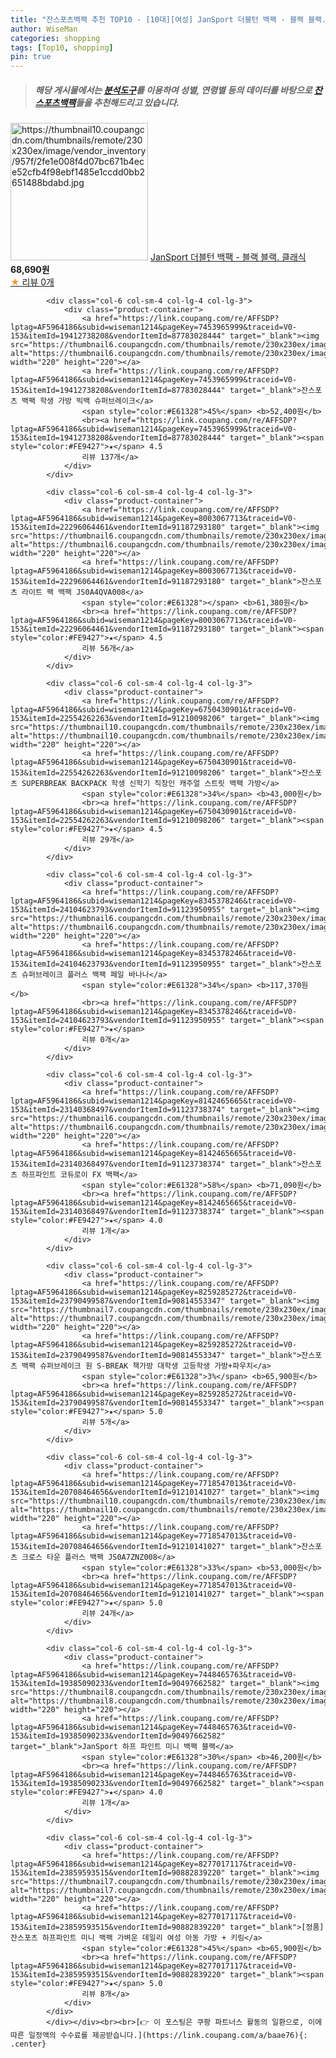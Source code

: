 ```yaml
---
title: "잔스포츠백팩 추천 TOP10 - [10대][여성] JanSport 더블턴 백팩 - 블랙 블랙. 클래식"
author: WiseMan
categories: shopping
tags: [Top10, shopping]
pin: true
---
```


> ##### 해당 게시물에서는 [**분석도구**](https://itemscout.io/)를 이용하여 **성별**, **연령별** 등의 데이터를 바탕으로 [**잔스포츠백팩**](https://link.coupang.com/a/baae76)들을 추천해드리고 있습니다.
<div class="container"><div class="row">
            <div class="col-6 col-sm-4 col-lg-4 col-lg-3">
                <div class="product-container">
                    <a href="https://link.coupang.com/re/AFFSDP?lptag=AF5964186&subid=wiseman1214&pageKey=8293667751&traceid=V0-153&itemId=23919685476&vendorItemId=91123740288" target="_blank"><img src="https://thumbnail10.coupangcdn.com/thumbnails/remote/230x230ex/image/vendor_inventory/957f/2fe1e008f4d07bc671b4ece52cfb4f98ebf1485e1ccdd0bb2651488bdabd.jpg" alt="https://thumbnail10.coupangcdn.com/thumbnails/remote/230x230ex/image/vendor_inventory/957f/2fe1e008f4d07bc671b4ece52cfb4f98ebf1485e1ccdd0bb2651488bdabd.jpg" width="220" height="220"></a>
                    <a href="https://link.coupang.com/re/AFFSDP?lptag=AF5964186&subid=wiseman1214&pageKey=8293667751&traceid=V0-153&itemId=23919685476&vendorItemId=91123740288" target="_blank">JanSport 더블턴 백팩 - 블랙 블랙. 클래식</a>
                    <span style="color:#E61328"></span> <b>68,690원</b>
                    <br><a href="https://link.coupang.com/re/AFFSDP?lptag=AF5964186&subid=wiseman1214&pageKey=8293667751&traceid=V0-153&itemId=23919685476&vendorItemId=91123740288" target="_blank"><span style="color:#FE9427">★</span> 
                    리뷰 0개</a>
                </div>
            </div>
            
            <div class="col-6 col-sm-4 col-lg-4 col-lg-3">
                <div class="product-container">
                    <a href="https://link.coupang.com/re/AFFSDP?lptag=AF5964186&subid=wiseman1214&pageKey=7453965999&traceid=V0-153&itemId=19412738208&vendorItemId=87783028444" target="_blank"><img src="https://thumbnail6.coupangcdn.com/thumbnails/remote/230x230ex/image/vendor_inventory/f602/02d2716541a1500dbca220c5ef29f978d1a391d838be39223423829faa84.jpg" alt="https://thumbnail6.coupangcdn.com/thumbnails/remote/230x230ex/image/vendor_inventory/f602/02d2716541a1500dbca220c5ef29f978d1a391d838be39223423829faa84.jpg" width="220" height="220"></a>
                    <a href="https://link.coupang.com/re/AFFSDP?lptag=AF5964186&subid=wiseman1214&pageKey=7453965999&traceid=V0-153&itemId=19412738208&vendorItemId=87783028444" target="_blank">잔스포츠 백팩 학생 가방 빅백 슈퍼브레이크</a>
                    <span style="color:#E61328">45%</span> <b>52,400원</b>
                    <br><a href="https://link.coupang.com/re/AFFSDP?lptag=AF5964186&subid=wiseman1214&pageKey=7453965999&traceid=V0-153&itemId=19412738208&vendorItemId=87783028444" target="_blank"><span style="color:#FE9427">★</span> 4.5
                    리뷰 137개</a>
                </div>
            </div>
            
            <div class="col-6 col-sm-4 col-lg-4 col-lg-3">
                <div class="product-container">
                    <a href="https://link.coupang.com/re/AFFSDP?lptag=AF5964186&subid=wiseman1214&pageKey=8003067713&traceid=V0-153&itemId=22296064461&vendorItemId=91187293180" target="_blank"><img src="https://thumbnail6.coupangcdn.com/thumbnails/remote/230x230ex/image/vendor_inventory/4258/90b27abdee9a2ef4db115a1f8955acecb910b9d30ea65528c84f56e91ed9.jpg" alt="https://thumbnail6.coupangcdn.com/thumbnails/remote/230x230ex/image/vendor_inventory/4258/90b27abdee9a2ef4db115a1f8955acecb910b9d30ea65528c84f56e91ed9.jpg" width="220" height="220"></a>
                    <a href="https://link.coupang.com/re/AFFSDP?lptag=AF5964186&subid=wiseman1214&pageKey=8003067713&traceid=V0-153&itemId=22296064461&vendorItemId=91187293180" target="_blank">잔스포츠 라이트 팩 백팩 JS0A4QVA008</a>
                    <span style="color:#E61328"></span> <b>61,380원</b>
                    <br><a href="https://link.coupang.com/re/AFFSDP?lptag=AF5964186&subid=wiseman1214&pageKey=8003067713&traceid=V0-153&itemId=22296064461&vendorItemId=91187293180" target="_blank"><span style="color:#FE9427">★</span> 4.5
                    리뷰 56개</a>
                </div>
            </div>
            
            <div class="col-6 col-sm-4 col-lg-4 col-lg-3">
                <div class="product-container">
                    <a href="https://link.coupang.com/re/AFFSDP?lptag=AF5964186&subid=wiseman1214&pageKey=6750430901&traceid=V0-153&itemId=22554262263&vendorItemId=91210098206" target="_blank"><img src="https://thumbnail10.coupangcdn.com/thumbnails/remote/230x230ex/image/vendor_inventory/aff0/e9d82927e2a18b682cbf6979d5c796e77b6580932a3c6453d75a42271978.png" alt="https://thumbnail10.coupangcdn.com/thumbnails/remote/230x230ex/image/vendor_inventory/aff0/e9d82927e2a18b682cbf6979d5c796e77b6580932a3c6453d75a42271978.png" width="220" height="220"></a>
                    <a href="https://link.coupang.com/re/AFFSDP?lptag=AF5964186&subid=wiseman1214&pageKey=6750430901&traceid=V0-153&itemId=22554262263&vendorItemId=91210098206" target="_blank">잔스포츠 SUPERBREAK BACKPACK 학생 신학기 직장인 캐주얼 스트릿 백팩 가방</a>
                    <span style="color:#E61328">34%</span> <b>43,000원</b>
                    <br><a href="https://link.coupang.com/re/AFFSDP?lptag=AF5964186&subid=wiseman1214&pageKey=6750430901&traceid=V0-153&itemId=22554262263&vendorItemId=91210098206" target="_blank"><span style="color:#FE9427">★</span> 4.5
                    리뷰 29개</a>
                </div>
            </div>
            
            <div class="col-6 col-sm-4 col-lg-4 col-lg-3">
                <div class="product-container">
                    <a href="https://link.coupang.com/re/AFFSDP?lptag=AF5964186&subid=wiseman1214&pageKey=8345378246&traceid=V0-153&itemId=24104623793&vendorItemId=91123950955" target="_blank"><img src="https://thumbnail6.coupangcdn.com/thumbnails/remote/230x230ex/image/vendor_inventory/0755/5865ecc29a6dbcb8a50fafcc3d2e8240b66a43ca7118278580e20e216035.jpg" alt="https://thumbnail6.coupangcdn.com/thumbnails/remote/230x230ex/image/vendor_inventory/0755/5865ecc29a6dbcb8a50fafcc3d2e8240b66a43ca7118278580e20e216035.jpg" width="220" height="220"></a>
                    <a href="https://link.coupang.com/re/AFFSDP?lptag=AF5964186&subid=wiseman1214&pageKey=8345378246&traceid=V0-153&itemId=24104623793&vendorItemId=91123950955" target="_blank">잔스포츠 슈퍼브레이크 플러스 백팩 페일 바나나</a>
                    <span style="color:#E61328">34%</span> <b>117,370원</b>
                    <br><a href="https://link.coupang.com/re/AFFSDP?lptag=AF5964186&subid=wiseman1214&pageKey=8345378246&traceid=V0-153&itemId=24104623793&vendorItemId=91123950955" target="_blank"><span style="color:#FE9427">★</span> 
                    리뷰 0개</a>
                </div>
            </div>
            
            <div class="col-6 col-sm-4 col-lg-4 col-lg-3">
                <div class="product-container">
                    <a href="https://link.coupang.com/re/AFFSDP?lptag=AF5964186&subid=wiseman1214&pageKey=8142465665&traceid=V0-153&itemId=23140368497&vendorItemId=91123738374" target="_blank"><img src="https://thumbnail6.coupangcdn.com/thumbnails/remote/230x230ex/image/vendor_inventory/ec56/389abf31cd9c70967dade288d591f9612de65073f3429f0d85eb84acda90.jpg" alt="https://thumbnail6.coupangcdn.com/thumbnails/remote/230x230ex/image/vendor_inventory/ec56/389abf31cd9c70967dade288d591f9612de65073f3429f0d85eb84acda90.jpg" width="220" height="220"></a>
                    <a href="https://link.coupang.com/re/AFFSDP?lptag=AF5964186&subid=wiseman1214&pageKey=8142465665&traceid=V0-153&itemId=23140368497&vendorItemId=91123738374" target="_blank">잔스포츠 하프파인트 코듀로이 FX 백팩</a>
                    <span style="color:#E61328">58%</span> <b>71,090원</b>
                    <br><a href="https://link.coupang.com/re/AFFSDP?lptag=AF5964186&subid=wiseman1214&pageKey=8142465665&traceid=V0-153&itemId=23140368497&vendorItemId=91123738374" target="_blank"><span style="color:#FE9427">★</span> 4.0
                    리뷰 1개</a>
                </div>
            </div>
            
            <div class="col-6 col-sm-4 col-lg-4 col-lg-3">
                <div class="product-container">
                    <a href="https://link.coupang.com/re/AFFSDP?lptag=AF5964186&subid=wiseman1214&pageKey=8259285272&traceid=V0-153&itemId=23790499587&vendorItemId=90814553347" target="_blank"><img src="https://thumbnail7.coupangcdn.com/thumbnails/remote/230x230ex/image/vendor_inventory/bbb3/0f5b2d36c5dfa5d7a6677feee2efd0b2d0d9830f6c9678083a249080e6cb.jpg" alt="https://thumbnail7.coupangcdn.com/thumbnails/remote/230x230ex/image/vendor_inventory/bbb3/0f5b2d36c5dfa5d7a6677feee2efd0b2d0d9830f6c9678083a249080e6cb.jpg" width="220" height="220"></a>
                    <a href="https://link.coupang.com/re/AFFSDP?lptag=AF5964186&subid=wiseman1214&pageKey=8259285272&traceid=V0-153&itemId=23790499587&vendorItemId=90814553347" target="_blank">잔스포츠 백팩 슈퍼브레이크 원 S-BREAK 책가방 대학생 고등학생 가방+파우치</a>
                    <span style="color:#E61328">3%</span> <b>65,900원</b>
                    <br><a href="https://link.coupang.com/re/AFFSDP?lptag=AF5964186&subid=wiseman1214&pageKey=8259285272&traceid=V0-153&itemId=23790499587&vendorItemId=90814553347" target="_blank"><span style="color:#FE9427">★</span> 5.0
                    리뷰 5개</a>
                </div>
            </div>
            
            <div class="col-6 col-sm-4 col-lg-4 col-lg-3">
                <div class="product-container">
                    <a href="https://link.coupang.com/re/AFFSDP?lptag=AF5964186&subid=wiseman1214&pageKey=7718547013&traceid=V0-153&itemId=20708464656&vendorItemId=91210141027" target="_blank"><img src="https://thumbnail10.coupangcdn.com/thumbnails/remote/230x230ex/image/vendor_inventory/7f6e/7a822e3cbb398447121284805519e2b3428448c53f46e5e280f854ac33f1.png" alt="https://thumbnail10.coupangcdn.com/thumbnails/remote/230x230ex/image/vendor_inventory/7f6e/7a822e3cbb398447121284805519e2b3428448c53f46e5e280f854ac33f1.png" width="220" height="220"></a>
                    <a href="https://link.coupang.com/re/AFFSDP?lptag=AF5964186&subid=wiseman1214&pageKey=7718547013&traceid=V0-153&itemId=20708464656&vendorItemId=91210141027" target="_blank">잔스포츠 크로스 타운 플러스 백팩 JS0A7ZNZ008</a>
                    <span style="color:#E61328">33%</span> <b>53,000원</b>
                    <br><a href="https://link.coupang.com/re/AFFSDP?lptag=AF5964186&subid=wiseman1214&pageKey=7718547013&traceid=V0-153&itemId=20708464656&vendorItemId=91210141027" target="_blank"><span style="color:#FE9427">★</span> 5.0
                    리뷰 24개</a>
                </div>
            </div>
            
            <div class="col-6 col-sm-4 col-lg-4 col-lg-3">
                <div class="product-container">
                    <a href="https://link.coupang.com/re/AFFSDP?lptag=AF5964186&subid=wiseman1214&pageKey=7448465763&traceid=V0-153&itemId=19385090233&vendorItemId=90497662582" target="_blank"><img src="https://thumbnail8.coupangcdn.com/thumbnails/remote/230x230ex/image/vendor_inventory/7bb0/3e0e11a5a74ca6ff997d5004f8e07d86104789d3d428712e959e61adad8c.jpg" alt="https://thumbnail8.coupangcdn.com/thumbnails/remote/230x230ex/image/vendor_inventory/7bb0/3e0e11a5a74ca6ff997d5004f8e07d86104789d3d428712e959e61adad8c.jpg" width="220" height="220"></a>
                    <a href="https://link.coupang.com/re/AFFSDP?lptag=AF5964186&subid=wiseman1214&pageKey=7448465763&traceid=V0-153&itemId=19385090233&vendorItemId=90497662582" target="_blank">JanSport 하프 파인트 미니 백팩 블랙</a>
                    <span style="color:#E61328">30%</span> <b>46,200원</b>
                    <br><a href="https://link.coupang.com/re/AFFSDP?lptag=AF5964186&subid=wiseman1214&pageKey=7448465763&traceid=V0-153&itemId=19385090233&vendorItemId=90497662582" target="_blank"><span style="color:#FE9427">★</span> 4.0
                    리뷰 1개</a>
                </div>
            </div>
            
            <div class="col-6 col-sm-4 col-lg-4 col-lg-3">
                <div class="product-container">
                    <a href="https://link.coupang.com/re/AFFSDP?lptag=AF5964186&subid=wiseman1214&pageKey=8277017117&traceid=V0-153&itemId=23859593515&vendorItemId=90882839220" target="_blank"><img src="https://thumbnail7.coupangcdn.com/thumbnails/remote/230x230ex/image/vendor_inventory/f778/29d90f78ab1806fa7204236a0346382d94a95d54c0c9824891572010c765.png" alt="https://thumbnail7.coupangcdn.com/thumbnails/remote/230x230ex/image/vendor_inventory/f778/29d90f78ab1806fa7204236a0346382d94a95d54c0c9824891572010c765.png" width="220" height="220"></a>
                    <a href="https://link.coupang.com/re/AFFSDP?lptag=AF5964186&subid=wiseman1214&pageKey=8277017117&traceid=V0-153&itemId=23859593515&vendorItemId=90882839220" target="_blank">[정품] 잔스포츠 하프파인트 미니 백팩 가벼운 데일리 여성 아동 가방 + 키링</a>
                    <span style="color:#E61328">45%</span> <b>65,900원</b>
                    <br><a href="https://link.coupang.com/re/AFFSDP?lptag=AF5964186&subid=wiseman1214&pageKey=8277017117&traceid=V0-153&itemId=23859593515&vendorItemId=90882839220" target="_blank"><span style="color:#FE9427">★</span> 5.0
                    리뷰 8개</a>
                </div>
            </div>
            </div></div><br><br>[👉 이 포스팅은 쿠팡 파트너스 활동의 일환으로, 이에 따른 일정액의 수수료를 제공받습니다.](https://link.coupang.com/a/baae76){: .center}